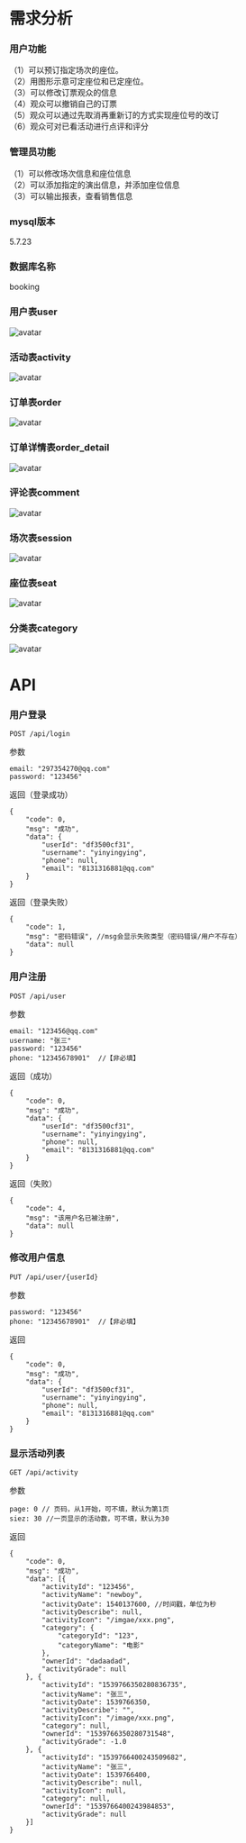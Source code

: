 # 需求分析
### 用户功能
（1）可以预订指定场次的座位。  
（2）用图形示意可定座位和已定座位。  
（3）可以修改订票观众的信息  
（4）观众可以撤销自己的订票  
（5）观众可以通过先取消再重新订的方式实现座位号的改订  
（6）观众可对已看活动进行点评和评分  
### 管理员功能
（1）可以修改场次信息和座位信息  
（2）可以添加指定的演出信息，并添加座位信息  
（3）可以输出报表，查看销售信息  
### mysql版本
5.7.23
### 数据库名称
booking
### 用户表user
![avatar](/image/1.png)
### 活动表activity
![avatar](/image/2.png)
### 订单表order
![avatar](/image/3.png)
### 订单详情表order_detail
![avatar](/image/4.png)
### 评论表comment
![avatar](/image/5.png)
### 场次表session
![avatar](/image/6.png)
### 座位表seat
![avatar](/image/7.png)
### 分类表category
![avatar](/image/8.png)
# API
### 用户登录
```
POST /api/login
```
参数
```
email: "297354270@qq.com"
password: "123456"
```
返回（登录成功）
```
{
    "code": 0,
    "msg": "成功",
    "data": {
        "userId": "df3500cf31",
        "username": "yinyingying",
        "phone": null,
        "email": "8131316881@qq.com"
    }
}
```
返回（登录失败）
```
{
	"code": 1,
	"msg": "密码错误", //msg会显示失败类型（密码错误/用户不存在）
	"data": null
}
```
### 用户注册
```
POST /api/user
```
参数
```
email: "123456@qq.com"  
username: "张三"
password: "123456"
phone: "12345678901"  //【非必填】
```
返回（成功）
```
{
    "code": 0,
    "msg": "成功",
    "data": {
        "userId": "df3500cf31",
        "username": "yinyingying",
        "phone": null,
        "email": "8131316881@qq.com"
    }
}
```
返回（失败）
```
{
    "code": 4,
    "msg": "该用户名已被注册",
    "data": null
}
```
### 修改用户信息
```
PUT /api/user/{userId}
```
参数
```
password: "123456"
phone: "12345678901"  //【非必填】
```
返回
```
{
    "code": 0,
    "msg": "成功",
    "data": {
        "userId": "df3500cf31",
        "username": "yinyingying",
        "phone": null,
        "email": "8131316881@qq.com"
    }
}
```
### 显示活动列表
```
GET /api/activity
```
参数
```
page: 0 // 页码，从1开始，可不填，默认为第1页
siez: 30 //一页显示的活动数，可不填，默认为30
```
返回
```
{
    "code": 0,
    "msg": "成功",
    "data": [{
        "activityId": "123456",
        "activityName": "newboy",
        "activityDate": 1540137600, //时间戳，单位为秒
        "activityDescribe": null,
        "activityIcon": "/imgae/xxx.png",
        "category": {
            "categoryId": "123",
            "categoryName": "电影"
        },
        "ownerId": "dadaadad",
        "activityGrade": null
    }, {
        "activityId": "1539766350280836735",
        "activityName": "张三",
        "activityDate": 1539766350,
        "activityDescribe": "",
        "activityIcon": "/image/xxx.png",
        "category": null,
        "ownerId": "1539766350280731548",
        "activityGrade": -1.0
    }, {
        "activityId": "1539766400243509682",
        "activityName": "张三",
        "activityDate": 1539766400,
        "activityDescribe": null,
        "activityIcon": null,
        "category": null,
        "ownerId": "1539766400243984853",
        "activityGrade": null
    }]
}
```